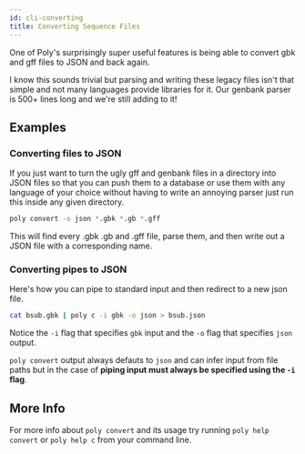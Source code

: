 ```yaml
---
id: cli-converting
title: Converting Sequence Files
---
```


One of Poly's surprisingly super useful features is being able to convert gbk and gff files to JSON and back again.

I know this sounds trivial but parsing and writing these legacy files isn't that simple and not many languages provide libraries for it. Our genbank parser is 500+ lines long and we're still adding to it!

## Examples
### Converting files to JSON
If you just want to turn the ugly gff and genbank files in a directory into JSON files so that you can push them to a database or use them with any language of your choice without having to write an annoying parser just run this inside any given directory.

```bash
poly convert -o json *.gbk *.gb *.gff
```
This will find every .gbk .gb and .gff file, parse them, and then write out a JSON file with a corresponding name.

### Converting pipes to JSON

Here's how you can pipe to standard input and then redirect to a new json file.

```bash
cat bsub.gbk | poly c -i gbk -o json > bsub.json
```

Notice the `-i` flag that specifies `gbk` input and the `-o` flag that specifies `json` output.

`poly convert` output always defauts to `json` and can infer input from file paths but in the case of **piping input must always be specified using the `-i` flag**.

## More Info
For more info about `poly convert` and its usage try running `poly help convert` or `poly help c` from your command line.